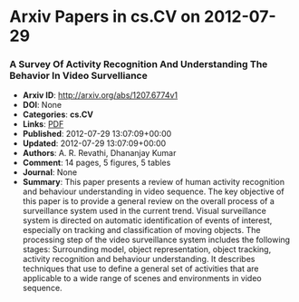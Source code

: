 # Arxiv Papers in cs.CV on 2012-07-29
### A Survey Of Activity Recognition And Understanding The Behavior In Video Survelliance
- **Arxiv ID**: http://arxiv.org/abs/1207.6774v1
- **DOI**: None
- **Categories**: **cs.CV**
- **Links**: [PDF](http://arxiv.org/pdf/1207.6774v1)
- **Published**: 2012-07-29 13:07:09+00:00
- **Updated**: 2012-07-29 13:07:09+00:00
- **Authors**: A. R. Revathi, Dhananjay Kumar
- **Comment**: 14 pages, 5 figures, 5 tables
- **Journal**: None
- **Summary**: This paper presents a review of human activity recognition and behaviour understanding in video sequence. The key objective of this paper is to provide a general review on the overall process of a surveillance system used in the current trend. Visual surveillance system is directed on automatic identification of events of interest, especially on tracking and classification of moving objects. The processing step of the video surveillance system includes the following stages: Surrounding model, object representation, object tracking, activity recognition and behaviour understanding. It describes techniques that use to define a general set of activities that are applicable to a wide range of scenes and environments in video sequence.



